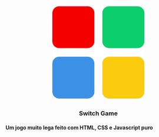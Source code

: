 <h1 align="center">
  <img alt="Switch Game" src="switchImage.png" width="250px">
</h1>

<h3 align="center">
  Switch Game  
</h3>

#### Um jogo muito lega feito com HTML, CSS e Javascript puro
